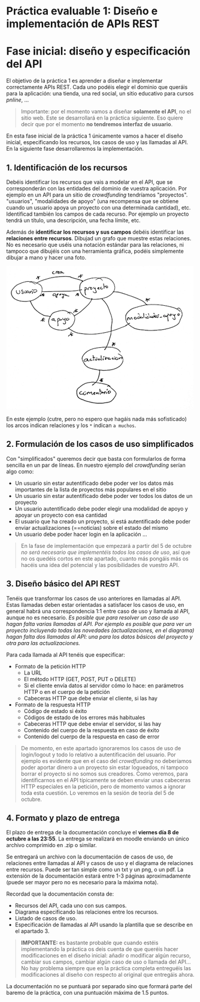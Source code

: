 # Práctica evaluable 1: Diseño e implementación de APIs REST
# Fase inicial: diseño y especificación del API

El objetivo de la práctica 1 es aprender a diseñar e implementar correctamente APIs REST. Cada uno podéis elegir el dominio que queráis para la aplicación: una tienda, una red social, un sitio educativo para cursos *pnline*, ...

> Importante: por el momento vamos a diseñar **solamente el API**, no el sitio web. Este se desarrollará en la práctica siguiente. Eso quiere decir que por el momento **no tendremos interfaz de usuario**.
 
En esta fase inicial de la práctica 1 únicamente vamos a hacer el diseño inicial, especificando los recursos, los casos de uso y las llamadas al API. En la siguiente fase desarrollaremos la implementación.

## 1. Identificación de los recursos

Debéis identificar los recursos que vais a modelar en el API, que se corresponderán con las entidades del dominio de vuestra aplicación. Por ejemplo en un API para un sitio de *crowdfunding* tendríamos "proyectos". "usuarios", "modalidades de apoyo" (una recompensa que se obtiene cuando un usuario apoya un proyecto con una determinada cantidad), etc. Identificad también los campos de cada recurso. Por ejemplo un proyecto tendrá un título, una descripción, una fecha límite, etc.

Además de **identificar los recursos y sus campos** debéis identificar las **relaciones entre recursos**. Dibujad un grafo que muestre estas relaciones. No es necesario que uséis una notación estándar para las relaciones, ni tampoco que dibujéis con una herramienta gráfica, podéis simplemente dibujar a mano y hacer una foto.

![](modelo_datos.png)

En este ejemplo (cutre, pero no espero que hagáis nada más sofisticado) los arcos indican relaciones y los `*` indican `a muchos`.

## 2. Formulación de los casos de uso simplificados

Con "simplificados" queremos decir que basta con formularlos de forma sencilla en un par de líneas. En nuestro ejemplo del *crowdfunding* serían algo como:

* Un usuario sin estar autentificado debe poder ver los datos más importantes de la lista de proyectos más populares en el sitio
* Un usuario sin estar autentificado debe poder ver todos los datos de un proyecto
* Un usuario autentificado debe poder elegir una modalidad de apoyo y apoyar un proyecto con esa cantidad
* El usuario que ha creado un proyecto, si está autentificado debe poder enviar actualizaciones (==noticias) sobre el estado del mismo
* Un usuario debe poder hacer login en la aplicación
...

> En la fase de implementación que empezará a partir del 5 de octubre *no será necesario que implementéis todos los casos de uso*, así que no os quedéis cortos en este apartado, cuanto más pongáis más os hacéis una idea del potencial y las posibilidades de vuestro API.

## 3. Diseño básico del API REST

Tenéis que transformar los casos de uso anteriores en llamadas al API. Estas llamadas deben estar orientadas a satisfacer los casos de uso, en general habrá una correspondencia 1:1 entre caso de uso y llamada al API, aunque no es necesario. *Es posible que para resolver un caso de uso hagan falta varias llamadas al API. Por ejemplo es posible que para ver un proyecto incluyendo todas las novedades (*actualizaciones*, en el diagrama) hagan falta dos llamadas al API: una para los datos básicos del proyecto y otra para las actualizaciones.*

Para cada llamada al API tenéis que especificar:

- Formato de la petición HTTP
	+ La URL
	+ El método HTTP (GET, POST, PUT o DELETE)
	+ Si el cliente envía datos al servidor cómo lo hace: en parámetros HTTP o en el cuerpo de la petición
	+ Cabeceras HTTP que debe enviar el cliente, si las hay
- Formato de la respuesta HTTP
	+ Código de estado si éxito
	+ Códigos de estado de los errores más habituales
	+ Cabeceras HTTP que debe enviar el servidor, si las hay
	+ Contenido del cuerpo de la respuesta en caso de éxito	 
	+ Contenido del cuerpo de la respuesta en caso de error

> De momento, en este apartado ignoraremos los casos de uso de login/logout y todo lo relativo a autentificación del usuario. Por ejemplo es evidente que en el caso del *crowdfunding* no deberíamos poder aportar dinero a un proyecto sin estar logueados, ni tampoco borrar el proyecto si no somos sus creadores. Como veremos, para identificarnos en el API típicamente se deben enviar unas cabeceras HTTP especiales en la petición, pero de momento vamos a ignorar toda esta cuestión. Lo veremos en la sesión de teoría del 5 de octubre.

## 4. Formato y plazo de entrega

El plazo de entrega de la documentación concluye el **viernes día 8 de octubre a las 23:55**. La entrega se realizará en moodle enviando un único archivo comprimido en .zip o similar. 

Se entregará un archivo con la documentación de casos de uso, de relaciones entre llamadas al API y casos de uso y el diagrama de relaciones entre recursos. Puede ser tan simple como un txt y un png, o un pdf. La extensión de la documentación estará entre 1-3 páginas aproximadamente (puede ser mayor pero no es necesario para la máxima nota).

Recordad que la documentación consta de:

- Recursos del API, cada uno con sus campos.
- Diagrama especificando las relaciones entre los recursos.
- Listado de casos de uso.
- Especificación de llamadas al API usando la plantilla que se describe en el apartado 3.

> **IMPORTANTE:** es bastante probable que cuando estéis implementando la práctica os deis cuenta de que queréis hacer modificaciones en el diseño inicial: añadir o modificar algún recurso, cambiar sus campos, cambiar algún caso de uso o llamada del API... No hay problema siempre que en la práctica completa entreguéis las modificaciones al diseño con respecto al original que entregáis ahora.

La documentación no se puntuará por separado sino que formará parte del baremo de la práctica, con una puntuación máxima de 1.5 puntos.



